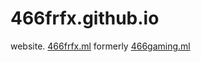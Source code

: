 # 466frfx.github.io
website.
[466frfx.ml](https://466frfx.ml)
formerly [466gaming.ml](https://466gaming.ml)
